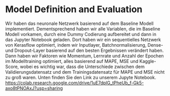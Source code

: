 # Model Definition and Evaluation
Wir haben das neuronale Netzwerk basierend auf dem Baseline Modell implementiert. Dementsprechend haben wir alle Variablen, die im Baseline Modell vorkamen, durch eine Dummy Codierung aufbereitet und dann in das Jupyter Notebook geladen. Dort haben wir ein sequentielles Netzwerk von Kerasflow optimiert, indem wir Inputlayer, Batchnormalisierung, Dense- und Dropout-Layer basierend auf den besten Ergebnissen verändert haben. Dann haben wir Faktoren wie Momentum, Lernrate und Anzahl der Epochen im Modelltraining optimiert, alles basierend auf MAPE, MSE und Kaggle-Score, wobei es wichtig war, dass die Unterschiede zwischen dem Validierungsdatensatz und dem Trainingsdatensatz für MAPE und MSE nicht zu groß waren. Unten finden Sie den Link zu unserem Jupyte Notebook.
https://colab.research.google.com/drive/1uE7dplG_tPheUb_f-Gk5-axo8tPNOAxJ?usp=sharing
